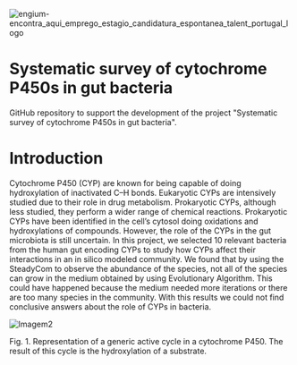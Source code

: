 ![engium-encontra_aqui_emprego_estagio_candidatura_espontanea_talent_portugal_logo](https://user-images.githubusercontent.com/98285918/176898092-2ed51082-e2a3-4f64-974e-d78dfbbddb6a.jpg)

# Systematic survey of cytochrome P450s in gut bacteria
GitHub repository to support the development of the project "Systematic survey of cytochrome P450s in gut bacteria".

# Introduction
Cytochrome P450 (CYP) are known for being capable of doing hydroxylation of inactivated C–H bonds. Eukaryotic CYPs are
intensively studied due to their role in drug metabolism. Prokaryotic CYPs, although less studied, they perform a wider range of chemical
reactions. Prokaryotic CYPs have been identified in the cell’s cytosol doing oxidations and hydroxylations of compounds. However, the role
of the CYPs in the gut microbiota is still uncertain. In this project, we selected 10 relevant bacteria from the human gut encoding CYPs to study how CYPs affect their interactions in an in silico modeled community. We found that by using the SteadyCom to observe the abundance of the
species, not all of the species can grow in the medium obtained by using Evolutionary Algorithm. This could have happened because the medium
needed more iterations or there are too many species in the community. With this results we could not find conclusive answers about the role of CYPs in bacteria.

![Imagem2](https://user-images.githubusercontent.com/98285918/176898395-01e70262-2353-461b-b7ff-a0ca45b8eed1.png)

Fig. 1. Representation of a generic active cycle in a cytochrome P450. The result of
this cycle is the hydroxylation of a substrate.
